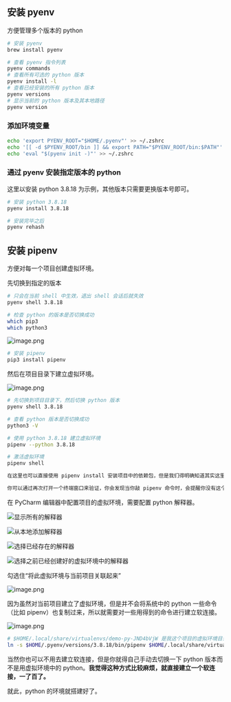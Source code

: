 ## 安装 pyenv

方便管理多个版本的 python

```bash
# 安装 pyenv
brew install pyenv

# 查看 pyenv 指令列表
pyenv commands
# 查看所有可选的 python 版本
pyenv install -l
# 查看已经安装的所有 python 版本
pyenv versions
# 显示当前的 python 版本及其本地路径
pyenv version
```

### 添加环境变量

```bash
echo 'export PYENV_ROOT="$HOME/.pyenv"' >> ~/.zshrc
echo '[[ -d $PYENV_ROOT/bin ]] && export PATH="$PYENV_ROOT/bin:$PATH"' >> ~/.zshrc
echo 'eval "$(pyenv init -)"' >> ~/.zshrc
```

### 通过 pyenv 安装指定版本的 python

这里以安装 python 3.8.18 为示例，其他版本只需要更换版本号即可。

```bash
# 安装 python 3.8.18
pyenv install 3.8.18

# 安装完毕之后
pyenv rehash
```

## 安装 pipenv

方便对每一个项目创建虚拟环境。

先切换到指定的版本

```bash
# 只会在当前 shell 中生效，退出 shell 会话后就失效
pyenv shell 3.8.18

# 检查 python 的版本是否切换成功
which pip3
which python3
```

![image.png](https://upload-images.jianshu.io/upload_images/14623749-aa8b8d6e39a96024.png?imageMogr2/auto-orient/strip%7CimageView2/2/w/1240)

```bash
# 安装 pipenv
pip3 install pipenv
```

然后在项目目录下建立虚拟环境。

![image.png](https://upload-images.jianshu.io/upload_images/14623749-bcafbeeb62424611.png?imageMogr2/auto-orient/strip%7CimageView2/2/w/1240)

```bash
# 先切换到项目目录下，然后切换 python 版本
pyenv shell 3.8.18

# 查看 python 版本是否切换成功
python3 -V

# 使用 python 3.8.18 建立虚拟环境
pipenv --python 3.8.18

# 激活虚拟环境
pipenv shell

在这里也可以直接使用 pipenv install 安装项目中的依赖包，但是我们得明确知道其实这里的 pipenv 用的是刚刚通过 pyenv shell 3.8.18 切换的环境中的 pipenv 而不是虚拟环境中的 pipenv

你可以通过再次打开一个终端窗口来验证，你会发现当你敲 pipenv 命令时，会提醒你没有这个命令。
```

在 PyCharm 编辑器中配置项目的虚拟环境，需要配置 python 解释器。

![显示所有的解释器](https://upload-images.jianshu.io/upload_images/14623749-928ec10bb9cbcf70.png?imageMogr2/auto-orient/strip%7CimageView2/2/w/1240)

![从本地添加解释器](https://upload-images.jianshu.io/upload_images/14623749-01125358750b9d47.png?imageMogr2/auto-orient/strip%7CimageView2/2/w/1240)

![选择已经存在的解释器](https://upload-images.jianshu.io/upload_images/14623749-66e5c638c3bdf0a2.png?imageMogr2/auto-orient/strip%7CimageView2/2/w/1240)

![选择之前已经创建好的虚拟环境中的解释器](https://upload-images.jianshu.io/upload_images/14623749-3f548e80cc8ff829.png?imageMogr2/auto-orient/strip%7CimageView2/2/w/1240)

勾选住“将此虚拟环境与当前项目关联起来”

![image.png](https://upload-images.jianshu.io/upload_images/14623749-2af5cefc433db111.png?imageMogr2/auto-orient/strip%7CimageView2/2/w/1240)

因为虽然对当前项目建立了虚拟环境，但是并不会将系统中的 python 一些命令（比如 pipenv）也复制过来，所以就需要对一些用得到的命令进行建立软连接。

![image.png](https://upload-images.jianshu.io/upload_images/14623749-8ddb5117d75795bb.png?imageMogr2/auto-orient/strip%7CimageView2/2/w/1240)

```bash
# $HOME/.local/share/virtualenvs/demo-py-JND4bVjW 是我这个项目的虚拟环境目录
ln -s $HOME/.pyenv/versions/3.8.18/bin/pipenv $HOME/.local/share/virtualenvs/demo-py-JND4bVjW/bin/pipenv
```

当然你也可以不用去建立软连接，但是你就得自己手动去切换一下 python 版本而不是用虚拟环境中的 python。**我觉得这种方式比较麻烦，就直接建立一个软连接，一了百了。**

就此，python 的环境就搭建好了。
